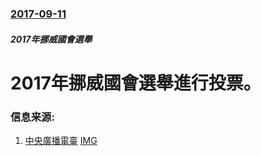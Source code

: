 ### [2017-09-11](/news/2017/09/11/index.md)

##### 2017年挪威國會選舉
# 2017年挪威國會選舉進行投票。 




### 信息来源:

1. [中央廣播電臺](http://www.rti.org.tw/m/news/detail/?recordId=367888) [IMG](https://static.rti.org.tw/img/fb-rti-logo.png)
